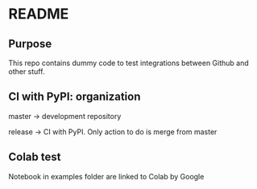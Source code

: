 # README

## Purpose

This repo contains dummy code to test integrations between Github and
other stuff.

## CI with PyPI: organization

master -> development repository

release -> CI with PyPI. Only action to do is merge from master

## Colab test

Notebook in examples folder are linked to Colab by Google
